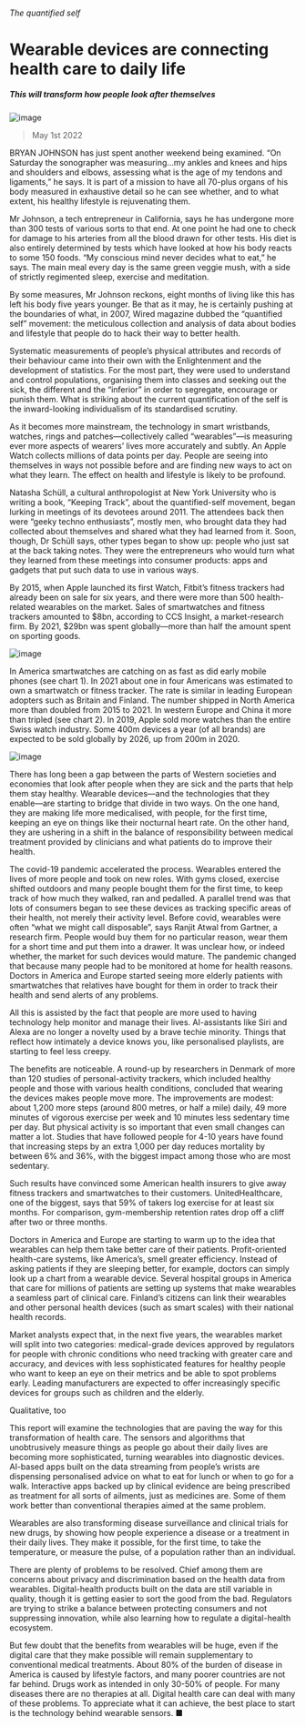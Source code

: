 ###### The quantified self
# Wearable devices are connecting health care to daily life 
##### This will transform how people look after themselves 
![image](images/20220507_TQD001_0.jpg) 
> May 1st 2022 
BRYAN JOHNSON has just spent another weekend being examined. “On Saturday the sonographer was measuring…my ankles and knees and hips and shoulders and elbows, assessing what is the age of my tendons and ligaments,” he says. It is part of a mission to have all 70-plus organs of his body measured in exhaustive detail so he can see whether, and to what extent, his healthy lifestyle is rejuvenating them.
Mr Johnson, a tech entrepreneur in California, says he has undergone more than 300 tests of various sorts to that end. At one point he had one to check for damage to his arteries from all the blood drawn for other tests. His diet is also entirely determined by tests which have looked at how his body reacts to some 150 foods. “My conscious mind never decides what to eat,” he says. The main meal every day is the same green veggie mush, with a side of strictly regimented sleep, exercise and meditation.

By some measures, Mr Johnson reckons, eight months of living like this has left his body five years younger. Be that as it may, he is certainly pushing at the boundaries of what, in 2007, Wired magazine dubbed the “quantified self” movement: the meticulous collection and analysis of data about bodies and lifestyle that people do to hack their way to better health.
Systematic measurements of people’s physical attributes and records of their behaviour came into their own with the Enlightenment and the development of statistics. For the most part, they were used to understand and control populations, organising them into classes and seeking out the sick, the different and the “inferior” in order to segregate, encourage or punish them. What is striking about the current quantification of the self is the inward-looking individualism of its standardised scrutiny.
As it becomes more mainstream, the technology in smart wristbands, watches, rings and patches—collectively called “wearables”—is measuring ever more aspects of wearers’ lives more accurately and subtly. An Apple Watch collects millions of data points per day. People are seeing into themselves in ways not possible before and are finding new ways to act on what they learn. The effect on health and lifestyle is likely to be profound.
Natasha Schüll, a cultural anthropologist at New York University who is writing a book, “Keeping Track”, about the quantified-self movement, began lurking in meetings of its devotees around 2011. The attendees back then were “geeky techno enthusiasts”, mostly men, who brought data they had collected about themselves and shared what they had learned from it. Soon, though, Dr Schüll says, other types began to show up: people who just sat at the back taking notes. They were the entrepreneurs who would turn what they learned from these meetings into consumer products: apps and gadgets that put such data to use in various ways.
By 2015, when Apple launched its first Watch, Fitbit’s fitness trackers had already been on sale for six years, and there were more than 500 health-related wearables on the market. Sales of smartwatches and fitness trackers amounted to $8bn, according to CCS Insight, a market-research firm. By 2021, $29bn was spent globally—more than half the amount spent on sporting goods.
![image](images/20220507_TQC783.png) 

In America smartwatches are catching on as fast as did early mobile phones (see chart 1). In 2021 about one in four Americans was estimated to own a smartwatch or fitness tracker. The rate is similar in leading European adopters such as Britain and Finland. The number shipped in North America more than doubled from 2015 to 2021. In western Europe and China it more than tripled (see chart 2). In 2019, Apple sold more watches than the entire Swiss watch industry. Some 400m devices a year (of all brands) are expected to be sold globally by 2026, up from 200m in 2020.
![image](images/20220507_TQC784.png) 

There has long been a gap between the parts of Western societies and economies that look after people when they are sick and the parts that help them stay healthy. Wearable devices—and the technologies that they enable—are starting to bridge that divide in two ways. On the one hand, they are making life more medicalised, with people, for the first time, keeping an eye on things like their nocturnal heart rate. On the other hand, they are ushering in a shift in the balance of responsibility between medical treatment provided by clinicians and what patients do to improve their health.
The covid-19 pandemic accelerated the process. Wearables entered the lives of more people and took on new roles. With gyms closed, exercise shifted outdoors and many people bought them for the first time, to keep track of how much they walked, ran and pedalled. A parallel trend was that lots of consumers began to see these devices as tracking specific areas of their health, not merely their activity level. Before covid, wearables were often “what we might call disposable”, says Ranjit Atwal from Gartner, a research firm. People would buy them for no particular reason, wear them for a short time and put them into a drawer. It was unclear how, or indeed whether, the market for such devices would mature. The pandemic changed that because many people had to be monitored at home for health reasons. Doctors in America and Europe started seeing more elderly patients with smartwatches that relatives have bought for them in order to track their health and send alerts of any problems.
All this is assisted by the fact that people are more used to having technology help monitor and manage their lives. AI-assistants like Siri and Alexa are no longer a novelty used by a brave techie minority. Things that reflect how intimately a device knows you, like personalised playlists, are starting to feel less creepy.
The benefits are noticeable. A round-up by researchers in Denmark of more than 120 studies of personal-activity trackers, which included healthy people and those with various health conditions, concluded that wearing the devices makes people move more. The improvements are modest: about 1,200 more steps (around 800 metres, or half a mile) daily, 49 more minutes of vigorous exercise per week and 10 minutes less sedentary time per day. But physical activity is so important that even small changes can matter a lot. Studies that have followed people for 4-10 years have found that increasing steps by an extra 1,000 per day reduces mortality by between 6% and 36%, with the biggest impact among those who are most sedentary.
Such results have convinced some American health insurers to give away fitness trackers and smartwatches to their customers. UnitedHealthcare, one of the biggest, says that 59% of takers log exercise for at least six months. For comparison, gym-membership retention rates drop off a cliff after two or three months.
Doctors in America and Europe are starting to warm up to the idea that wearables can help them take better care of their patients. Profit-oriented health-care systems, like America’s, smell greater efficiency. Instead of asking patients if they are sleeping better, for example, doctors can simply look up a chart from a wearable device. Several hospital groups in America that care for millions of patients are setting up systems that make wearables a seamless part of clinical care. Finland’s citizens can link their wearables and other personal health devices (such as smart scales) with their national health records.
Market analysts expect that, in the next five years, the wearables market will split into two categories: medical-grade devices approved by regulators for people with chronic conditions who need tracking with greater care and accuracy, and devices with less sophisticated features for healthy people who want to keep an eye on their metrics and be able to spot problems early. Leading manufacturers are expected to offer increasingly specific devices for groups such as children and the elderly.
Qualitative, too
This report will examine the technologies that are paving the way for this transformation of health care. The sensors and algorithms that unobtrusively measure things as people go about their daily lives are becoming more sophisticated, turning wearables into diagnostic devices. AI-based apps built on the data streaming from people’s wrists are dispensing personalised advice on what to eat for lunch or when to go for a walk. Interactive apps backed up by clinical evidence are being prescribed as treatment for all sorts of ailments, just as medicines are. Some of them work better than conventional therapies aimed at the same problem.
Wearables are also transforming disease surveillance and clinical trials for new drugs, by showing how people experience a disease or a treatment in their daily lives. They make it possible, for the first time, to take the temperature, or measure the pulse, of a population rather than an individual.
There are plenty of problems to be resolved. Chief among them are concerns about privacy and discrimination based on the health data from wearables. Digital-health products built on the data are still variable in quality, though it is getting easier to sort the good from the bad. Regulators are trying to strike a balance between protecting consumers and not suppressing innovation, while also learning how to regulate a digital-health ecosystem.
But few doubt that the benefits from wearables will be huge, even if the digital care that they make possible will remain supplementary to conventional medical treatments. About 80% of the burden of disease in America is caused by lifestyle factors, and many poorer countries are not far behind. Drugs work as intended in only 30-50% of people. For many diseases there are no therapies at all. Digital health care can deal with many of these problems. To appreciate what it can achieve, the best place to start is the technology behind wearable sensors. ■
